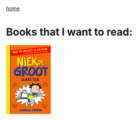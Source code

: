 [home](index.md)
# Books that I want to read:

![Image](images/NiekDeGrootSlaatToe.png "Slaat toe")
